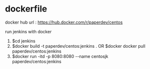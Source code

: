 # dockerfile


docker hub url : https://hub.docker.com/r/paperdev/centos


run jenkins with docker
1. $cd jenkins
2. $docker build -t paperdev/centos:jenkins . 
OR $docker docker pull paperdev/centos:jenkins
3. $docker run -itd -p 8080:8080 --name centosjk paperdev/centos:jenkins
